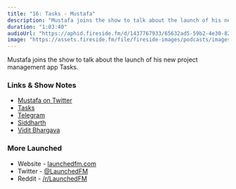 ```yaml
---
title: "16: Tasks - Mustafa"
description: "Mustafa joins the show to talk about the launch of his new project management app Tasks."
duration: "1:03:40"
audioUrl: "https://aphid.fireside.fm/d/1437767933/65632ad5-59b2-4e30-82d1-13845dce07dd/a1d37f66-e481-4d1f-b53b-3e2444373b58.mp3"
image: "https://assets.fireside.fm/file/fireside-images/podcasts/images/6/65632ad5-59b2-4e30-82d1-13845dce07dd/episodes/a/a1d37f66-e481-4d1f-b53b-3e2444373b58/cover.jpg?v=1"
---
```


<p>Mustafa joins the show to talk about the launch of his new project management app Tasks.</p>

<h3>Links &amp; Show Notes</h3>

<ul>
<li><a href="https://twitter.com/mufasaYC" rel="nofollow">Mustafa on Twitter</a></li>
<li><a href="https://apps.apple.com/in/app/tasks-stay-ahead/id1502903102" rel="nofollow">Tasks</a></li>
<li><a href="https://telegram.org" rel="nofollow">Telegram</a></li>
<li><a href="https://twitter.com/sids7" rel="nofollow">Siddharth</a></li>
<li><a href="https://twitter.com/viditb" rel="nofollow">Vidit Bhargava</a></li>
</ul>

<h3>More Launched</h3>

<ul>
<li>Website - <a href="https://launchedfm.com" rel="nofollow">launchedfm.com</a></li>
<li>Twitter - <a href="https://twitter.com/launchedfm" rel="nofollow">@LaunchedFM</a></li>
<li>Reddit - <a href="https://www.reddit.com/r/LaunchedFM/" rel="nofollow">/r/LaunchedFM</a></li>
</ul>

